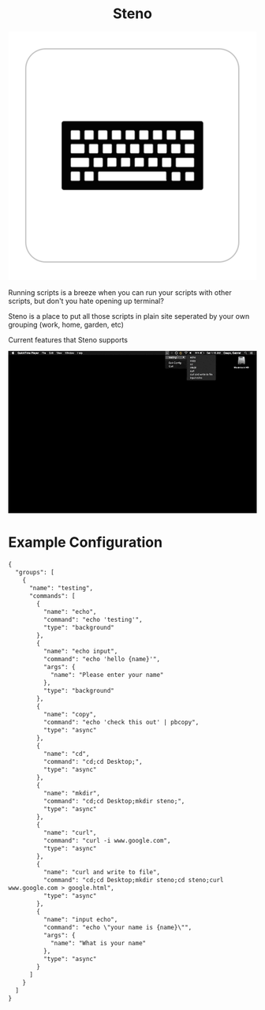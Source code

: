 <div align="center">
<h1>Steno</h1>
<img src="./github/app.png"/>
</div>

Running scripts is a breeze when you can run your scripts with other scripts, but don't you hate opening up terminal?

Steno is a place to put all those scripts in plain site seperated by your own grouping (work, home, garden, etc)

Current features that Steno supports

![](./github/steno.gif)

# Example Configuration

```
{
  "groups": [
    {
      "name": "testing",
      "commands": [
        {
          "name": "echo",
          "command": "echo 'testing'",
          "type": "background"
        },
        {
          "name": "echo input",
          "command": "echo 'hello {name}'",
          "args": {
            "name": "Please enter your name"
          },
          "type": "background"
        },
        {
          "name": "copy",
          "command": "echo 'check this out' | pbcopy",
          "type": "async"
        },
        {
          "name": "cd",
          "command": "cd;cd Desktop;",
          "type": "async"
        },
        {
          "name": "mkdir",
          "command": "cd;cd Desktop;mkdir steno;",
          "type": "async"
        },
        {
          "name": "curl",
          "command": "curl -i www.google.com",
          "type": "async"
        },
        {
          "name": "curl and write to file",
          "command": "cd;cd Desktop;mkdir steno;cd steno;curl www.google.com > google.html",
          "type": "async"
        },
        {
          "name": "input echo",
          "command": "echo \"your name is {name}\"",
          "args": {
            "name": "What is your name"
          },
          "type": "async"
        }
      ]
    }
  ]
}
```
